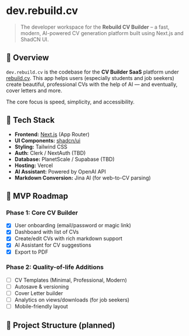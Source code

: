 # dev.rebuild.cv

> The developer workspace for the **Rebuild CV Builder** – a fast, modern, AI-powered CV generation platform built using Next.js and ShadCN UI.

## 🧠 Overview

`dev.rebuild.cv` is the codebase for the **CV Builder SaaS** platform under [rebuild.cv](https://rebuild.cv). This app helps users (especially students and job seekers) create beautiful, professional CVs with the help of AI — and eventually, cover letters and more.

The core focus is speed, simplicity, and accessibility.

## 🔧 Tech Stack

- **Frontend:** [Next.js](https://nextjs.org/) (App Router)
- **UI Components:** [shadcn/ui](https://ui.shadcn.com/)
- **Styling:** Tailwind CSS
- **Auth:** Clerk / NextAuth (TBD)
- **Database:** PlanetScale / Supabase (TBD)
- **Hosting:** Vercel
- **AI Assistant:** Powered by OpenAI API
- **Markdown Conversion:** Jina AI (for web-to-CV parsing)

## 🚀 MVP Roadmap

### Phase 1: Core CV Builder
- [x] User onboarding (email/password or magic link)
- [x] Dashboard with list of CVs
- [x] Create/edit CVs with rich markdown support
- [x] AI Assistant for CV suggestions
- [x] Export to PDF

### Phase 2: Quality-of-life Additions
- [ ] CV Templates (Minimal, Professional, Modern)
- [ ] Autosave & versioning
- [ ] Cover Letter builder
- [ ] Analytics on views/downloads (for job seekers)
- [ ] Mobile-friendly layout

## 📁 Project Structure (planned)
